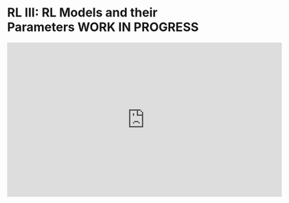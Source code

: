 # RL III: RL Models and their Parameters WORK IN PROGRESS


<iframe width="640" height="360" src="https://youtu.be/5P7I-xPq8u8" title="YouTube video player" frameborder="0" allow="accelerometer; autoplay; clipboard-write; encrypted-media; gyroscope; picture-in-picture" allowfullscreen></iframe>